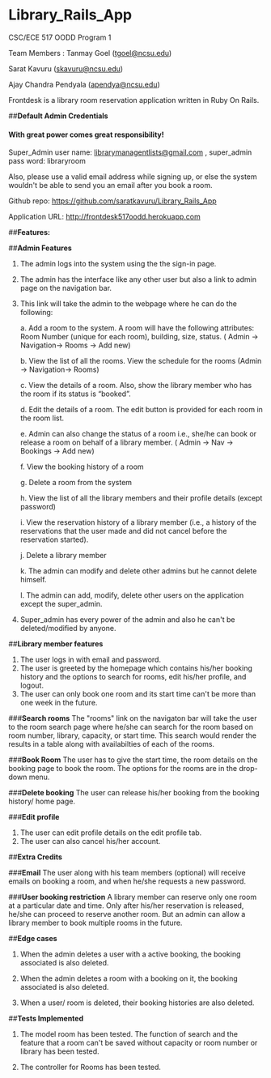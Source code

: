 # Library_Rails_App

CSC/ECE 517 OODD Program 1

Team Members : 
Tanmay Goel (tgoel@ncsu.edu)

Sarat Kavuru (skavuru@ncsu.edu)

Ajay Chandra Pendyala (apendya@ncsu.edu)

Frontdesk is a library room reservation application written in Ruby On Rails.


##**Default Admin Credentials**
#### With great power comes great responsibility! 
Super_Admin user name: librarymanagentlists@gmail.com  , super_admin pass word: libraryroom

Also, please use a valid email address while signing up, or else the system wouldn't be able to send you an email after you book a room.


Github repo: https://github.com/saratkavuru/Library_Rails_App

Application URL: http://frontdesk517oodd.herokuapp.com

##**Features:**

##**Admin Features**
1. The admin logs into the system using the the sign-in page.
2. The admin has the interface like any other user but also a link to admin page on the navigation bar.
3. This link will take the admin to the webpage where he can do the following:

   a. Add a room to the system. A room will have the following attributes: Room Number (unique for each room), building, size, status. ( Admin -> Navigation-> Rooms -> Add new)

   b. View the list of all the rooms. View the schedule for the rooms (Admin -> Navigation-> Rooms)

   c. View the details of a room. Also, show the library member who has the room if its status is “booked”.

   d. Edit the details of a room. The edit button is provided for each room in the room list.

   e. Admin can also change the status of a room i.e., she/he can book or release a room on behalf of a library member. ( Admin -> Nav -> Bookings -> Add new)

   f. View the booking history of a room

   g. Delete a room from the system

   h. View the list of all the library members and their profile details (except password)

   i. View the reservation history of a library member (i.e., a history of the reservations that the user made and did not cancel before the reservation started). 

   j. Delete a library member
 
   k. The admin can modify and delete other admins but he cannot delete himself.
 
   l. The admin can add, modify, delete other users on the application except the super_admin.

4. Super_admin has every power of the admin and also he can't be deleted/modified by anyone.



##**Library member features**

1. The user logs in with email and password.
2. The user is greeted by the homepage which contains his/her booking history and the options to search for rooms, edit his/her profile, and logout.
3. The user can only book one room and its start time can't be more than one week in the future. 

###**Search rooms**
The "rooms" link on the navigaton bar will take the user to the room search page where he/she can search for the room based on room number, library, capacity, or start time. This search would render the results in a table along with availabilties of  each of the rooms.

###**Book Room**
The user has to give the start time, the room details on the booking page to book the room. The options for the rooms are in the drop-down menu.

###**Delete booking**
The user can release his/her booking from the booking history/ home page.

###**Edit profile**
1. The user can edit profile details on the edit profile tab.
2. The user can also cancel his/her account.


##**Extra Credits**

###**Email**
The user along with his team members (optional) will receive emails on booking a room, and when he/she requests a new password.

###**User booking restriction**
A library member can reserve only one room at a particular date and time. Only after his/her reservation is released, he/she can proceed to reserve another room. But an admin can allow a library member to book multiple rooms in the future.


##**Edge cases**

1. When the admin deletes a user with a active booking, the booking associated is also deleted.

2. When the admin deletes a room with a booking on it, the booking associated is also deleted.

3. When a user/ room is deleted, their booking histories are also deleted.



##**Tests Implemented**

1. The model room has been tested. The function of search and the feature that a room can't be saved without capacity or room number or library has been tested.

2. The controller for Rooms has been tested.




